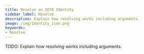 ```yaml
---
title: Resolve an IOTA Identity
sidebar_label: Resolve
description: Explain how resolving works including arguments.
image: /img/Identity_icon.png
keywords:
- Resolve
---
```

TODO: Explain how resolving works including arguments.